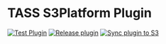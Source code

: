 # TASS S3Platform Plugin

[![Test Plugin](https://github.com/avlkv/s3p-plugin-parser-tass/actions/workflows/plugin_test.yml/badge.svg)](https://github.com/avlkv/s3p-plugin-parser-tass/actions/workflows/plugin_test.yml)
[![Release plugin](https://github.com/avlkv/s3p-plugin-parser-tass/actions/workflows/build-release.yml/badge.svg)](https://github.com/avlkv/s3p-plugin-parser-tass/actions/workflows/build-release.yml)
[![Sync plugin to S3](https://github.com/avlkv/s3p-plugin-parser-tass/actions/workflows/sync-release.yml/badge.svg)](https://github.com/avlkv/s3p-plugin-parser-tass/actions/workflows/sync-release.yml)

